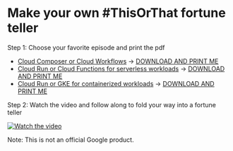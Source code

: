 # Make your own #ThisOrThat fortune teller

Step 1: Choose your favorite episode and print the pdf
* [Cloud Composer or Cloud Workflows](https://www.youtube.com/shorts/UZNF9RmGjk0) → [DOWNLOAD AND PRINT ME](https://github.com/aliciawilliams/origami/blob/5ef65e34a15e6f0c0ad0e550790b0398840c5fc1/Composer_Workflows.pdf)
* [Cloud Run or Cloud Functions for serverless workloads](https://www.youtube.com/shorts/lte0e1LAM68) → [DOWNLOAD AND PRINT ME](https://github.com/aliciawilliams/origami/blob/5ef65e34a15e6f0c0ad0e550790b0398840c5fc1/CloudRun_CloudFunctions.pdf)
* [Cloud Run or GKE for containerized workloads](https://www.youtube.com/shorts/cdZzZDlVfFE) → [DOWNLOAD AND PRINT ME](https://github.com/aliciawilliams/origami/blob/5ef65e34a15e6f0c0ad0e550790b0398840c5fc1/GKE_CloudRun.pdf)

Step 2: Watch the video and follow along to fold your way into a fortune teller

[![Watch the video](https://img.youtube.com/vi/muAjrGdXFtY/maxresdefault.jpg)](https://youtu.be/muAjrGdXFtY)

Note: This is not an official Google product.
